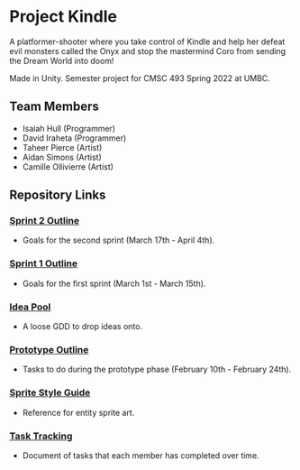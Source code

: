 # Project Kindle
A platformer-shooter where you take control of Kindle and help her defeat evil monsters called the Onyx and stop the mastermind Coro from sending the Dream World into doom!

Made in Unity. Semester project for CMSC 493 Spring 2022 at UMBC.

## Team Members
- Isaiah Hull (Programmer)
- David Iraheta (Programmer)
- Taheer Pierce (Artist)
- Aidan Simons (Artist)
- Camille Ollivierre (Artist)

## Repository Links
### [Sprint 2 Outline](https://github.com/Dreamer13sq/project-kindle/blob/main/ref/outline_sprint2.md)
- Goals for the second sprint (March 17th - April 4th).
### [Sprint 1 Outline](https://github.com/Dreamer13sq/project-kindle/blob/main/ref/outline_sprint1.md)
- Goals for the first sprint (March 1st - March 15th).
### [Idea Pool](https://docs.google.com/document/d/1-96zIEkCUSJoKvBSTkOfNKu0dOEZz3Vq_8hJu5ehNgs/edit?usp=sharing)
- A loose GDD to drop ideas onto.
### [Prototype Outline](https://github.com/Dreamer13sq/project-kindle/blob/main/ref/outline_prototype.md)
- Tasks to do during the prototype phase (February 10th - February 24th).
### [Sprite Style Guide](https://github.com/Dreamer13sq/project-kindle/blob/main/ref/sprite_style_guide.md)
- Reference for entity sprite art.
### [Task Tracking](https://docs.google.com/spreadsheets/d/1LchqbdYjL0EP2P7erlTysNbTiirZbGM33EB8j6Jl4yQ/edit?usp=sharing)
- Document of tasks that each member has completed over time.
